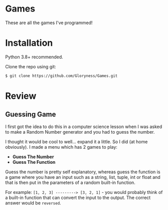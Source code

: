 # Games
These are all the games I've programmed!

# Installation
Python 3.8+ recommended.

Clone the repo using git:
```bash
$ git clone https://github.com/Gloryness/Games.git
```

# Review

## Guessing Game

I first got the idea to do this in a computer science lesson when I was asked to make a Random Number generator and you had to guess the number.

I thought it would be cool to well... expand it a little. So I did (at home obviously). I made a menu which has 2 games to play: 
- **Guess The Number**
- **Guess The Function**

Guess the number is pretty self explanatory, whereas guess the function is a game where you have an input such as a string, list, tuple, int or float and that is then put in the parameters of a random built-in function. 

For example: `[1, 2, 3] ---------> [3, 2, 1]` - you would probably think of a built-in function that can convert the input to the output. The correct answer would be `reversed`.
